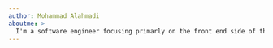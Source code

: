 ```yaml
---
author: Mohammad Alahmadi
aboutme: > 
  I'm a software engineer focusing primarly on the front end side of the web. I enjoy solving problems and making great web experiences for people.
---
```

